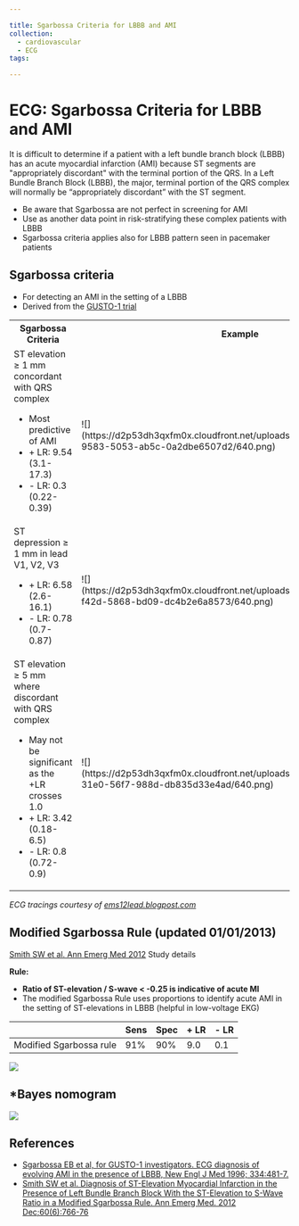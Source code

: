 ```yaml
---

title: Sgarbossa Criteria for LBBB and AMI
collection:
  - cardiovascular
  - ECG
tags:

---
```


# ECG: Sgarbossa Criteria for LBBB and AMI

It is difficult to determine if a patient with a left bundle branch block (LBBB) has an acute myocardial infarction (AMI) because ST segments are "appropriately discordant" with the terminal portion of the QRS. In a Left Bundle Branch Block (LBBB), the major, terminal portion of the QRS complex will normally be “appropriately discordant” with the ST segment.

-   Be aware that Sgarbossa are not perfect in screening for AMI
-   Use as another data point in risk-stratifying these complex patients with LBBB
-   Sgarbossa criteria applies also for LBBB pattern seen in pacemaker patients


## Sgarbossa criteria

-   For detecting an AMI in the setting of a LBBB
-   Derived from the [GUSTO-1 trial](http://www.nejm.org/doi/full/10.1056/NEJM199602223340801)

<table>
  <tr>
    <th>Sgarbossa Criteria</th>
    <th>Example</th>
  </tr>
  <tr>
    <td>
      ST elevation ≥ 1 mm concordant with QRS complex
      <ul>
        <li>Most predictive of AMI</li>
        <li>+ LR: 9.54 (3.1-17.3)</li>
        <li>- LR: 0.3 (0.22-0.39)</li>
      </ul>
    </td>
    <td>![](https://d2p53dh3qxfm0x.cloudfront.net/uploads/img/1jx/5/m/5216179a-9583-5053-ab5c-0a2dbe6507d2/640.png)</td>
  </tr>
  <tr>
    <td>
      ST depression ≥ 1 mm in lead V1, V2, V3
      <ul>
        <li>+ LR: 6.58 (2.6-16.1)</li>
        <li>- LR: 0.78 (0.7-0.87)</li>
      </ul>
    </td>
    <td>![](https://d2p53dh3qxfm0x.cloudfront.net/uploads/img/1jx/5/m/e95120c3-f42d-5868-bd09-dc4b2e6a8573/640.png)</td>
  </tr>
  <tr>
    <td>
      ST elevation ≥ 5 mm where discordant with QRS complex
      <ul>
        <li>May not be significant as the +LR crosses 1.0</li>
        <li>+ LR: 3.42 (0.18-6.5)</li>
        <li>- LR: 0.8 (0.72-0.9)</li>
      </ul>
    </td>
    <td>![](https://d2p53dh3qxfm0x.cloudfront.net/uploads/img/1jx/5/m/c78ae8b5-31e0-56f7-988d-db835d33e4ad/640.png)</td>
  </tr>
</table>


*ECG tracings courtesy of [ems12lead.blogpost.com](http://ems12lead.blogpost.com)*

## Modified Sgarbossa Rule (updated 01/01/2013)

[Smith SW et al. Ann Emerg Med 2012](http://www.ncbi.nlm.nih.gov/pubmed?term=22939607) <span class="aglmd-moreinfo ui-moreinfo" data-iid="53aa247bd35d3ae92e0019ac">Study details</span>

**Rule:**
-   **Ratio of ST-elevation / S-wave &lt; -0.25 is indicative of acute MI**
-   The modified Sgarbossa Rule uses proportions to identify acute AMI in the setting of ST-elevations in LBBB (helpful in low-voltage EKG)

|                         | **Sens** | **Spec** | **+ LR** | **- LR** |
|-------------------------|----------|----------|----------|----------|
| Modified Sgarbossa rule | 91%      | 90%      | 9.0      | 0.1      |

![](https://d2p53dh3qxfm0x.cloudfront.net/uploads/img/1jx/5/m/b4b1de6a-4f56-5687-babf-25d16c640f5a/640.png)

## \*Bayes nomogram

![](https://d2p53dh3qxfm0x.cloudfront.net/uploads/img/1jx/5/m/f65e898e-39a3-5b35-8a69-fb8d714c0282/640.png)

## References

-   [Sgarbossa EB et al, for GUSTO-1 investigators. ECG diagnosis of evolving AMI in the presence of LBBB, New Engl J Med 1996; 334:481-7.](http://www.nejm.org/doi/full/10.1056/NEJM199602223340801)
-   [Smith SW et al. Diagnosis of ST-Elevation Myocardial Infarction in the Presence of Left Bundle Branch Block With the ST-Elevation to S-Wave Ratio in a Modified Sgarbossa Rule. Ann Emerg Med. 2012 Dec;60(6):766-76](https://www.ncbi.nlm.nih.gov/pubmed/22939607)
